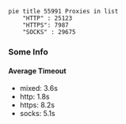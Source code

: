 
```mermaid
pie title 55991 Proxies in list
    "HTTP" : 25123
    "HTTPS": 7987
    "SOCKS" : 29675
```

### Some Info
#### Average Timeout

- mixed: 3.6s
- http: 1.8s
- https: 8.2s
- socks: 5.1s